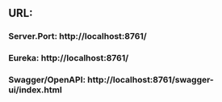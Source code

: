 ## URL:
### Server.Port: http://localhost:8761/
### Eureka: http://localhost:8761/
### Swagger/OpenAPI: http://localhost:8761/swagger-ui/index.html

